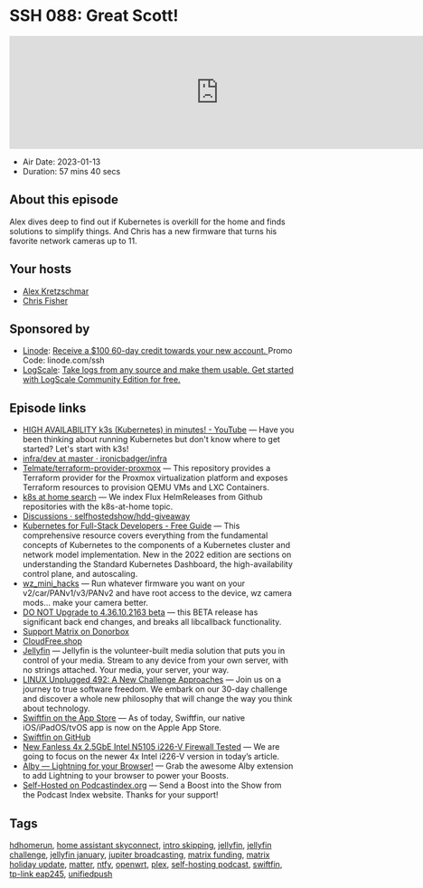 # SSH 088: Great Scott!

<iframe src="https://player.fireside.fm/v2/dUlrHQih+paF8NuOV?theme=dark" width="740" height="200" frameborder="0" scrolling="no"></iframe>

* Air Date: 2023-01-13
* Duration: 57 mins 40 secs

## About this episode

Alex dives deep to find out if Kubernetes is overkill for the home and finds solutions to simplify things. And Chris has a new firmware that turns his favorite network cameras up to 11.

## Your hosts
* [Alex Kretzschmar](https://selfhosted.show/hosts/alexktz)
* [Chris Fisher](https://selfhosted.show/hosts/chrislas)

## Sponsored by

  * [Linode](https://linode.com/ssh): [Receive a $100 60-day credit towards your new account. ](https://linode.com/ssh) Promo Code: linode.com/ssh
  * [LogScale](https://crowdstrike.com/lce): [Take logs from any source and make them usable. Get started with LogScale Community Edition for free.](https://crowdstrike.com/lce)



## Episode links

  * [HIGH AVAILABILITY k3s (Kubernetes) in minutes! - YouTube](https://www.youtube.com/watch?v=UoOcLXfa8EU "HIGH AVAILABILITY k3s \(Kubernetes\) in minutes! - YouTube") — Have you been thinking about running Kubernetes but don't know where to get started? Let's start with k3s! 
  * [infra/dev at master · ironicbadger/infra](https://github.com/ironicbadger/infra/tree/master/dev "infra/dev at master · ironicbadger/infra")
  * [Telmate/terraform-provider-proxmox](https://github.com/Telmate/terraform-provider-proxmox "Telmate/terraform-provider-proxmox") — This repository provides a Terraform provider for the Proxmox virtualization platform and exposes Terraform resources to provision QEMU VMs and LXC Containers.
  * [k8s at home search](https://nanne.dev/k8s-at-home-search/ "k8s at home search") — We index Flux HelmReleases from Github repositories with the k8s-at-home topic.
  * [Discussions · selfhostedshow/hdd-giveaway](https://github.com/selfhostedshow/hdd-giveaway/discussions "Discussions · selfhostedshow/hdd-giveaway")
  * [Kubernetes for Full-Stack Developers - Free Guide](https://www.linode.com/content/kubernetes-guide/ "Kubernetes for Full-Stack Developers - Free Guide") — This comprehensive resource covers everything from the fundamental concepts of Kubernetes to the components of a Kubernetes cluster and network model implementation. New in the 2022 edition are sections on understanding the Standard Kubernetes Dashboard, the high-availability control plane, and autoscaling.
  * [wz_mini_hacks](https://github.com/gtxaspec/wz_mini_hacks "wz_mini_hacks") — Run whatever firmware you want on your v2/car/PANv1/v3/PANv2 and have root access to the device, wz camera mods... make your camera better.
  * [DO NOT Upgrade to 4.36.10.2163 beta](https://github.com/gtxaspec/wz_mini_hacks/issues/187 "DO NOT Upgrade to 4.36.10.2163 beta") — this BETA release has significant back end changes, and breaks all libcallback functionality.
  * [Support Matrix on Donorbox](https://donorbox.org/keep-matrix-exciting "Support Matrix on Donorbox")
  * [CloudFree.shop](https://cloudfree.shop/ "CloudFree.shop")
  * [Jellyfin](https://jellyfin.org/ "Jellyfin") — Jellyfin is the volunteer-built media solution that puts you in control of your media. Stream to any device from your own server, with no strings attached. Your media, your server, your way.
  * [LINUX Unplugged 492: A New Challenge Approaches](https://linuxunplugged.com/492 "LINUX Unplugged 492: A New Challenge Approaches") — Join us on a journey to true software freedom. We embark on our 30-day challenge and discover a whole new philosophy that will change the way you think about technology.
  * [Swiftfin on the App Store](https://jellyfin.org/posts/2022/12/29/swiftfin/ "Swiftfin on the App Store") — As of today, Swiftfin, our native iOS/iPadOS/tvOS app is now on the Apple App Store. 
  * [Swiftfin on GitHub](https://github.com/jellyfin/Swiftfin "Swiftfin on GitHub")
  * [New Fanless 4x 2.5GbE Intel N5105 i226-V Firewall Tested](https://www.servethehome.com/new-fanless-4x-2-5gbe-intel-n5105-i226-v-firewall-tested/ "New Fanless 4x 2.5GbE Intel N5105 i226-V Firewall Tested") — We are going to focus on the newer 4x Intel i226-V version in today’s article.
  * [Alby — Lightning for your Browser!](https://getalby.com/ "Alby — Lightning for your Browser!") — Grab the awesome Alby extension to add Lightning to your browser to power your Boosts.
  * [Self-Hosted on Podcastindex.org](https://podcastindex.org/podcast/830124 "Self-Hosted on Podcastindex.org") — Send a Boost into the Show from the Podcast Index website. Thanks for your support!



## Tags

[hdhomerun](https://selfhosted.show/tags/hdhomerun), [home assistant skyconnect](https://selfhosted.show/tags/home%20assistant%20skyconnect), [intro skipping](https://selfhosted.show/tags/intro%20skipping), [jellyfin](https://selfhosted.show/tags/jellyfin), [jellyfin challenge](https://selfhosted.show/tags/jellyfin%20challenge), [jellyfin january](https://selfhosted.show/tags/jellyfin%20january), [jupiter broadcasting](https://selfhosted.show/tags/jupiter%20broadcasting), [matrix funding](https://selfhosted.show/tags/matrix%20funding), [matrix holiday update](https://selfhosted.show/tags/matrix%20holiday%20update), [matter](https://selfhosted.show/tags/matter), [ntfy](https://selfhosted.show/tags/ntfy), [openwrt](https://selfhosted.show/tags/openwrt), [plex](https://selfhosted.show/tags/plex), [self-hosting podcast](https://selfhosted.show/tags/self-hosting%20podcast), [swiftfin](https://selfhosted.show/tags/swiftfin), [tp-link eap245](https://selfhosted.show/tags/tp-link%20eap245), [unifiedpush](https://selfhosted.show/tags/unifiedpush)